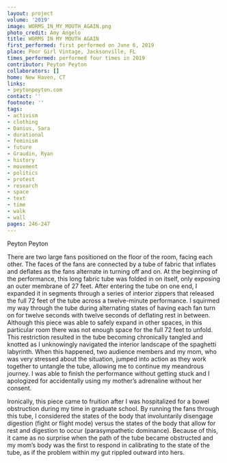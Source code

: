 ```yaml
---
layout: project
volume: '2019'
image: WORMS_IN_MY_MOUTH_AGAIN.png
photo_credit: Amy Angelo
title: WORMS IN MY MOUTH AGAIN
first_performed: first performed on June 6, 2019
place: Poor Girl Vintage, Jacksonville, FL
times_performed: performed four times in 2019
contributor: Peyton Peyton
collaborators: []
home: New Haven, CT
links:
- peytonpeyton.com
contact: ''
footnote: ''
tags:
- activism
- clothing
- Danius, Sara
- durational
- feminism
- future
- Graudin, Ryan
- history
- movement
- politics
- protest
- research
- space
- text
- time
- walk
- wall
pages: 246-247
---
```


Peyton Peyton

There are two large fans positioned on the floor of the room, facing each other. The faces of the fans are connected by a tube of fabric that inflates and deflates as the fans alternate in turning off and on. At the beginning of the performance, this long fabric tube was folded in on itself, only exposing an outer membrane of 27 feet. After entering the tube on one end, I expanded it in segments through a series of interior zippers that released the full 72 feet of the tube across a twelve-minute performance. I squirmed my way through the tube during alternating states of having each fan turn on for twelve seconds with twelve seconds of deflating rest in between. Although this piece was able to safely expand in other spaces, in this particular room there was not enough space for the full 72 feet to unfold. This restriction resulted in the tube becoming chronically tangled and knotted as I unknowingly navigated the interior landscape of the spaghetti labyrinth. When this happened, two audience members and my mom, who was very stressed about the situation, jumped into action as they work together to untangle the tube, allowing me to continue my meandrous journey. I was able to finish the performance without getting stuck and I apologized for accidentally using my mother’s adrenaline without her consent.

Ironically, this piece came to fruition after I was hospitalized for a bowel obstruction during my time in graduate school. By running the fans through this tube, I considered the states of the body that involuntarily disengage digestion (fight or flight mode) versus the states of the body that allow for rest and digestion to occur (parasympathetic dominance). Because of this, it came as no surprise when the path of the tube became obstructed and my mom’s body was the first to respond in calibrating to the state of the tube, as if the problem within my gut rippled outward into hers.
